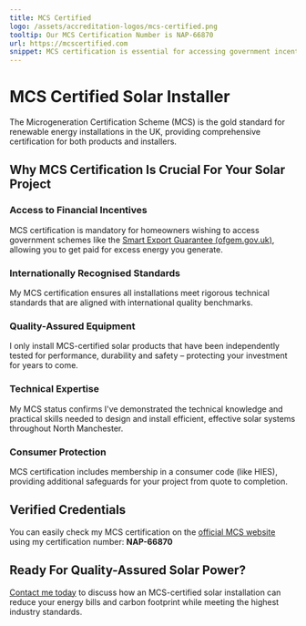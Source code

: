 ```yaml
---
title: MCS Certified
logo: /assets/accreditation-logos/mcs-certified.png
tooltip: Our MCS Certification Number is NAP-66870
url: https://mcscertified.com
snippet: MCS certification is essential for accessing government incentives and ensures your North Manchester solar installation meets internationally recognised quality standards.
---
```


# MCS Certified Solar Installer

The Microgeneration Certification Scheme (MCS) is the gold standard for renewable energy installations in the UK, providing comprehensive certification for both products and installers.

## Why MCS Certification Is Crucial For Your Solar Project

### Access to Financial Incentives

MCS certification is mandatory for homeowners wishing to access government schemes like the [Smart Export Guarantee (ofgem.gov.uk)](https://www.ofgem.gov.uk/environmental-and-social-schemes/smart-export-guarantee-seg), allowing you to get paid for excess energy you generate.

### Internationally Recognised Standards

My MCS certification ensures all installations meet rigorous technical standards that are aligned with international quality benchmarks.

### Quality-Assured Equipment

I only install MCS-certified solar products that have been independently tested for performance, durability and safety – protecting your investment for years to come.

### Technical Expertise

My MCS status confirms I've demonstrated the technical knowledge and practical skills needed to design and install efficient, effective solar systems throughout North Manchester.

### Consumer Protection

MCS certification includes membership in a consumer code (like HIES), providing additional safeguards for your project from quote to completion.

## Verified Credentials

You can easily check my MCS certification on the [official MCS website](https://mcscertified.com/find-an-installer/) using my certification number: **NAP-66870**

## Ready For Quality-Assured Solar Power?

[Contact me today](/contact/) to discuss how an MCS-certified solar installation can reduce your energy bills and carbon footprint while meeting the highest industry standards.
